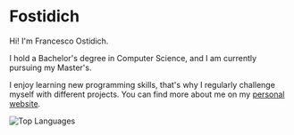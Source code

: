 # Fostidich

Hi! I'm Francesco Ostidich.

I hold a Bachelor's degree in Computer Science, and I am currently pursuing my Master's.

I enjoy learning new programming skills, that's why I regularly challenge myself with different projects.
You can find more about me on my [personal website](https://fostidich.it).

![Top Languages](https://github-readme-stats.vercel.app/api/top-langs/?username=fostidich&monokai=nord)

